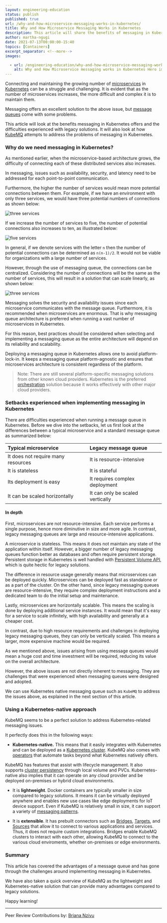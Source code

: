```yaml
---
layout: engineering-education
status: publish
published: true
url: /why-and-how-microservice-messaging-works-in-kubernetes/
title: Why and How Microservice Messaging Works in Kubernetes
description: This article will share the benefits of messaging in Kubernetes and briefly look at KubeMQ, which attempts to address some of the traditional problems with messaging in Kubernetes.
author: martha-ngugi
date: 2021-07-13T00:00:00-15:40
topics: [Containers]
excerpt_separator: <!--more-->
images:

  - url: /engineering-education/why-and-how-microservice-messaging-works-in-kubernetes/hero.jpg
    alt: Why and How Microservice messaging works in Kubernetes Hero image
---
```

Connecting and maintaining the growing number of [microservices](https://microservices.io/) in [Kubernetes](https://kubernetes.io/) can be a struggle and challenging. It is evident that as the number of microservices increases, the more difficult and complex it is to maintain them.
<!--more-->
Messaging offers an excellent solution to the above issue, but [message queues](https://www.ibm.com/cloud/learn/message-queues) come with some problems.

This article will look at the benefits messaging in Kubernetes offers and the difficulties experienced with legacy solutions. It will also look at how [KubeMQ](https://kubemq.io/) attempts to address the problems of messaging in Kubernetes.

### Why do we need messaging in Kubernetes?
As mentioned earlier, when the microservice-based architecture grows, the difficulty of connecting each of these distributed services also increases.

In messaging, issues such as availability, security, and latency need to be addressed for each point-to-point communication.

Furthermore, the higher the number of services would mean more potential connections between them. For example, if we have an environment with only three services, we would have three potential numbers of connections as shown below:

![three services](/engineering-education/why-and-how-microservice-messaging-works-in-kubernetes/service-three.png)

If we increase the number of services to five, the number of potential connections also increases to ten, as illustrated below:

![five services](/engineering-education/why-and-how-microservice-messaging-works-in-kubernetes/service-five.png)

In general, if we denote services with the letter `n` then the number of potential connections can be determined as `n(n-1)/2`.
It would not be viable for organizations with a large number of services.

However, through the use of messaging queue, the connections can be centralized. Considering the number of connections will be the same as the number of services, this will result in a solution that can scale linearly, as shown below:

![three services](/engineering-education/why-and-how-microservice-messaging-works-in-kubernetes/many-services.png)

Messaging solves the security and availability issues since each microservice communicates with the message queue. Furthermore, it is recommended when microservices are enormous. That is why messaging queue architecture is preferred when running a vast number of microservices in Kubernetes. 

For this reason, best practices should be considered when selecting and implementing a messaging queue as the entire architecture will depend on its reliability and scalability.

Deploying a messaging queue in Kubernetes allows one to avoid platform-lock-in. It keeps a messaging queue platform-agnostic and ensures that microservices architecture is consistent regardless of the platform.

>Note: There are still several platform-specific messaging solutions from other known cloud providers. Kubernetes is the preferred [orchestration](https://www.redhat.com/en/topics/automation/what-is-orchestration) solution because it works effectively with other major cloud providers.

### Setbacks experienced when implementing messaging in Kubernetes
There are difficulties experienced when running a message queue in Kubernetes. Before we dive into the setbacks, let us first look at the differences between a typical microservice and a standard message queue as summarized below:

|**Typical microservice**|**Legacy message queue**|
| :- | :- |
|It does not require many resources|It is resource-intensive|
|It is stateless|It is stateful|
|Its deployment is easy|It requires complex deployment|
|It can be scaled horizontally|It can only be scaled vertically|

#### In depth
First, microservices are not resource-intensive. Each service performs a single purpose, hence more diminutive in size and more agile. In contrast, legacy messaging queues are large and resource-intensive applications.

A microservice is stateless. This means it does not maintain any state of the application within itself. However, a bigger number of legacy messaging queues function better as databases and often require persistent storage. Persistent storage in Kubernetes is well handled with [Persistent Volume API](https://kubernetes.io/docs/concepts/storage/persistent-volumes/), which is quite hectic for legacy solutions.

The difference in resource usage generally means that microservices can be deployed quickly. Microservices can be deployed fast as standalone or as a part of the cluster. On the other hand, since legacy messaging queues are resource-intensive, they require complex deployment instructions and a dedicated team to do the initial setup and maintenance.

Lastly, microservices are horizontally scalable. This means the scaling is done by deploying additional service instances. It would mean that it's easy for a service to scale infinitely, with high availability and generally at a cheaper cost. 

In contrast, due to high resource requirements and challenges in deploying legacy messaging queues, they can only be vertically scaled. This means a larger, more expensive machine would be required.

As we mentioned above, issues arising from using message queues would mean a huge cost and time investment will be required, reducing its value on the overall architecture.

However, the above issues are not directly inherent to messaging. They are challenges that were experienced when messaging queues were designed and adopted.

We can use Kubernetes native messaging queue such as `KubeMQ` to address the issues above, as explained in the next section of this article.

### Using a Kubernetes-native approach
KubeMQ seems to be a perfect solution to address Kubernetes-related messaging issues. 

It perfectly does this in the following ways:
- **Kubernetes-native.** This means that it easily integrates with Kubernetes and can be deployed as a [Kubernetes cluster](https://www.vmware.com/topics/glossary/content/kubernetes-cluster). KubeMQ also comes with [operators](https://operatorhub.io/operator/kubemq-operator) that automate tasks beyond what Kubernetes natively offers. 

KubeMQ has features that assist with lifecycle management. It also supports [cluster persistency](https://docs.kubemq.io/learn/cluster-scale#cluster-persistency) through local volume and PVCs.
Kubernetes-native also implies that it can operate on any cloud provider and be deployed on-premises or hybrid cloud environments.

- It is **lightweight**. Docker containers are typically smaller in size compared to legacy solutions. It means it can be virtually deployed anywhere and enables new use cases like edge deployments for IoT device support. Even if KubeMQ is relatively small in size, it can support a variety of [messaging patterns](https://kubemq.io/product-messaging-patterns/).

- It is **extensible**. It has prebuilt connectors such as [Bridges](https://kubemq.io/kubemq-bridges/), [Targets](https://kubemq.io/kubemq-targets/), and [Sources](https://kubemq.io/kubemq-sources/) that allow it to connect to various applications and services. Thus, it does not require custom integrations. Bridges enable KubeMQ clusters to interact with each other, allowing KubeMQ to connect to the various cloud enviroments, whether on-premises or edge environments.

### Summary
This article has covered the advantages of a message queue and has gone through the challenges around implementing messaging in Kubernetes.

We have also taken a quick overview of KubeMQ as the lightweight and Kubernetes-native solution that can provide many advantages compared to legacy solutions.

Happy learning!

---
Peer Review Contributions by: [Briana Nzivu](/engineering-education/authors/briana-nzivu/)
